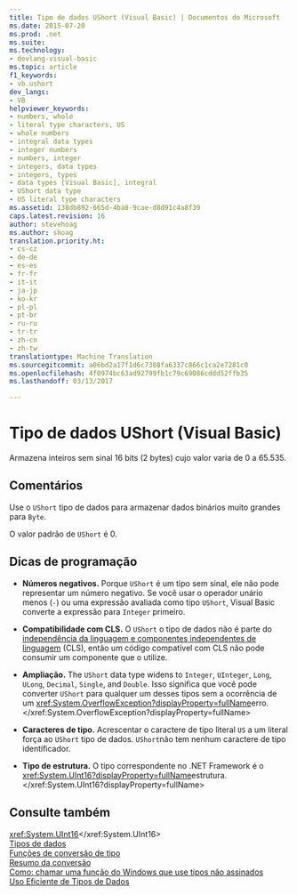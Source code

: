 ```yaml
---
title: Tipo de dados UShort (Visual Basic) | Documentos do Microsoft
ms.date: 2015-07-20
ms.prod: .net
ms.suite: 
ms.technology:
- devlang-visual-basic
ms.topic: article
f1_keywords:
- vb.ushort
dev_langs:
- VB
helpviewer_keywords:
- numbers, whole
- literal type characters, US
- whole numbers
- integral data types
- integer numbers
- numbers, integer
- integers, data types
- integers, types
- data types [Visual Basic], integral
- UShort data type
- US literal type characters
ms.assetid: 138db892-665d-4ba8-9cae-d8d91c4a8f39
caps.latest.revision: 16
author: stevehoag
ms.author: shoag
translation.priority.ht:
- cs-cz
- de-de
- es-es
- fr-fr
- it-it
- ja-jp
- ko-kr
- pl-pl
- pt-br
- ru-ru
- tr-tr
- zh-cn
- zh-tw
translationtype: Machine Translation
ms.sourcegitcommit: a06bd2a17f1d6c7308fa6337c866c1ca2e7281c0
ms.openlocfilehash: 4f0974bc63ad92799fb1c79c69086cddd52ffb35
ms.lasthandoff: 03/13/2017

---
```

# <a name="ushort-data-type-visual-basic"></a>Tipo de dados UShort (Visual Basic)
Armazena inteiros sem sinal 16 bits (2 bytes) cujo valor varia de 0 a 65.535.  
  
## <a name="remarks"></a>Comentários  
 Use o `UShort` tipo de dados para armazenar dados binários muito grandes para `Byte`.  
  
 O valor padrão de `UShort` é 0.  
  
## <a name="programming-tips"></a>Dicas de programação  
  
-   **Números negativos.** Porque `UShort` é um tipo sem sinal, ele não pode representar um número negativo. Se você usar o operador unário menos (`-`) ou uma expressão avaliada como tipo `UShort`, Visual Basic converte a expressão para `Integer` primeiro.  
  
-   **Compatibilidade com CLS.** O `UShort` o tipo de dados não é parte do [independência da linguagem e componentes independentes de linguagem](https://msdn.microsoft.com/library/12a7a7h3) (CLS), então um código compatível com CLS não pode consumir um componente que o utilize.  
  
-   **Ampliação.** The `UShort` data type widens to `Integer`, `UInteger`, `Long`, `ULong`, `Decimal`, `Single`, and `Double`. Isso significa que você pode converter `UShort` para qualquer um desses tipos sem a ocorrência de um <xref:System.OverflowException?displayProperty=fullName>erro.</xref:System.OverflowException?displayProperty=fullName>  
  
-   **Caracteres de tipo.** Acrescentar o caractere de tipo literal `US` a um literal força ao `UShort` tipo de dados. `UShort`não tem nenhum caractere de tipo identificador.  
  
-   **Tipo de estrutura.** O tipo correspondente no .NET Framework é o <xref:System.UInt16?displayProperty=fullName>estrutura.</xref:System.UInt16?displayProperty=fullName>  
  
## <a name="see-also"></a>Consulte também  
 <xref:System.UInt16></xref:System.UInt16>   
 [Tipos de dados](../../../visual-basic/language-reference/data-types/data-type-summary.md)   
 [Funções de conversão de tipo](../../../visual-basic/language-reference/functions/type-conversion-functions.md)   
 [Resumo da conversão](../../../visual-basic/language-reference/keywords/conversion-summary.md)   
 [Como: chamar uma função do Windows que use tipos não assinados](../../../visual-basic/programming-guide/com-interop/how-to-call-a-windows-function-that-takes-unsigned-types.md)   
 [Uso Eficiente de Tipos de Dados](../../../visual-basic/programming-guide/language-features/data-types/efficient-use-of-data-types.md)
